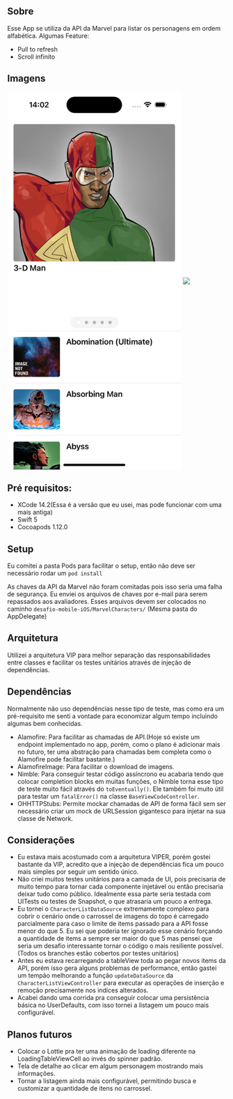 ## Sobre

Esse App se utiliza da API da Marvel para listar os personagens em ordem alfabética.
Algumas Feature:
- Pull to refresh
- Scroll infinito

## Imagens
<img src="./Images/Screenshot.png" width="400" align="center">
<img src="./Images/Video.gif" width="400" align="center">

## Pré requisitos:
- XCode 14.2(Essa é a versão que eu usei, mas pode funcionar com uma mais antiga)
- Swift 5
- Cocoapods 1.12.0

## Setup
Eu comitei a pasta Pods para facilitar o setup, então não deve ser necessário rodar um `pod install`

As chaves da API da Marvel não foram comitadas pois isso seria uma falha de segurança. Eu enviei os arquivos de chaves por e-mail para serem repassados aos avaliadores. Esses arquivos devem ser colocados no caminho `desafio-mobile-iOS/MarvelCharacters/` (Mesma pasta do AppDelegate)

## Arquitetura
Utilizei a arquitetura VIP para melhor separação das responsabilidades entre classes e facilitar os testes unitários através de injeção de dependências.

## Dependências
Normalmente não uso dependências nesse tipo de teste, mas como era um pré-requisito me senti a vontade para economizar algum tempo incluindo algumas bem conhecidas.
 - Alamofire: Para facilitar as chamadas de API.(Hoje só existe um endpoint implementado no app, porém, como o plano é adicionar mais no futuro, ter uma abstração para chamadas bem completa como o Alamofire pode facilitar bastante.)
 - AlamofireImage: Para facilitar o download de imagens.
 - Nimble: Para conseguir testar código assíncrono eu acabaria tendo que colocar completion blocks em muitas funções, o Nimble torna esse tipo de teste muito fácil através do `toEventually()`. Ele também foi muito útil para testar um `fatalError()` na classe `BaseViewCodeController`.
 - OHHTTPStubs: Permite mockar chamadas de API de forma fácil sem ser necessário criar um mock de URLSession gigantesco para injetar na sua classe de Network.
 
 
## Considerações
- Eu estava mais acostumado com a arquitetura VIPER, porém gostei bastante da VIP, acredito que a injeção de dependências fica um pouco mais simples por seguir um sentido único.
- Não criei muitos testes unitários para a camada de UI, pois precisaria de muito tempo para tornar cada componente injetável ou então precisaria deixar tudo como público. Idealmente essa parte seria testada com UITests ou testes de Snapshot, o que atrasaria um pouco a entrega.
- Eu tornei o `CharacterListDataSource` extremamente complexo para cobrir o cenário onde o carrossel de imagens do topo é carregado parcialmente para caso o limite de items passado para a API fosse menor do que 5. Eu sei que poderia ter ignorado esse cenário forçando a quantidade de items a sempre ser maior do que 5 mas pensei que seria um desafio interessante tornar o código o mais resiliente possível. (Todos os branches estão cobertos por testes unitários)
- Antes eu estava recarregando a tableView toda ao pegar novos items da API, porém isso gera alguns problemas de performance, então gastei um tempão melhorando a função `updateDataSource` da `CharacterListViewController` para executar as operações de inserção e remoção precisamente nos indíces alterados.
- Acabei dando uma corrida pra conseguir colocar uma persistência básica no UserDefaults, com isso tornei a listagem um pouco mais configurável.

 
## Planos futuros
- Colocar o Lottie pra ter uma animação de loading diferente na LoadingTableViewCell ao invés do spinner padrão.
- Tela de detalhe ao clicar em algum personagem mostrando mais informações. 
- Tornar a listagem ainda mais configurável, permitindo busca e customizar a quantidade de itens no carrossel.


